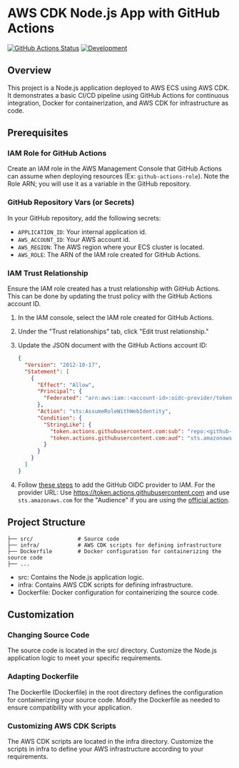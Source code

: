 # AWS CDK Node.js App with GitHub Actions

[![GitHub Actions Status](https://github.com/nguyenkhavi/gha-cdk-ecs-starter/actions/workflows/dev.yaml/badge.svg)](https://github.com/victor-langlois/demo-cdk-ecs-github_actions/actions/workflows/dev.yaml)
[![Development](https://github.com/victor-langlois/demo-cdk-ecs-github_actions/actions/workflows/dev.yaml/badge.svg?branch=main)](https://github.com/victor-langlois/demo-cdk-ecs-github_actions/actions/workflows/dev.yaml)

## Overview

This project is a Node.js application deployed to AWS ECS using AWS CDK. It demonstrates a basic CI/CD pipeline using GitHub Actions for continuous integration, Docker for containerization, and AWS CDK for infrastructure as code.

## Prerequisites

### IAM Role for GitHub Actions

Create an IAM role in the AWS Management Console that GitHub Actions can assume when deploying resources (Ex: `github-actions-role`).
Note the Role ARN; you will use it as a variable in the GitHub repository.

### GitHub Repository Vars (or Secrets)

In your GitHub repository, add the following secrets:

- `APPLICATION_ID`: Your internal application id.
- `AWS_ACCOUNT_ID`: Your AWS account id.
- `AWS_REGION`: The AWS region where your ECS cluster is located.
- `AWS_ROLE`: The ARN of the IAM role created for GitHub Actions.

### IAM Trust Relationship

Ensure the IAM role created has a trust relationship with GitHub Actions. This can be done by updating the trust policy with the GitHub Actions account ID.

1. In the IAM console, select the IAM role created for GitHub Actions.

2. Under the "Trust relationships" tab, click "Edit trust relationship."

3. Update the JSON document with the GitHub Actions account ID:

   ```json
   {
     "Version": "2012-10-17",
     "Statement": [
       {
         "Effect": "Allow",
         "Principal": {
           "Federated": "arn:aws:iam::<account-id>:oidc-provider/token.actions.githubusercontent.com"
         },
         "Action": "sts:AssumeRoleWithWebIdentity",
         "Condition": {
           "StringLike": {
             "token.actions.githubusercontent.com:sub": "repo:<github-username>/<github-repo>:*",
             "token.actions.githubusercontent.com:aud": "sts.amazonaws.com"
           }
         }
       }
     ]
   }
   ```

4. Follow [these steps](https://docs.aws.amazon.com/IAM/latest/UserGuide/id_roles_providers_create_oidc.html) to add the GitHub OIDC provider to IAM. For the provider URL: Use https://token.actions.githubusercontent.com and use `sts.amazonaws.com` for the "Audience" if you are using the [official action](https://github.com/aws-actions/configure-aws-credentials).

## Project Structure

```
├── src/              # Source code
├── infra/            # AWS CDK scripts for defining infrastructure
├── Dockerfile        # Docker configuration for containerizing the source code
├── ...
```

- src: Contains the Node.js application logic.
- infra: Contains AWS CDK scripts for defining infrastructure.
- Dockerfile: Docker configuration for containerizing the source code.

## Customization

### Changing Source Code

The source code is located in the src/ directory. Customize the Node.js application logic to meet your specific requirements.

### Adapting Dockerfile

The Dockerfile (Dockerfile) in the root directory defines the configuration for containerizing your source code. Modify the Dockerfile as needed to ensure compatibility with your application.

### Customizing AWS CDK Scripts

The AWS CDK scripts are located in the infra directory. Customize the scripts in infra to define your AWS infrastructure according to your requirements.
